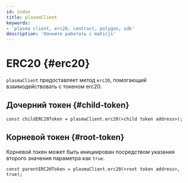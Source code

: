 ```yaml
---
id: index
title: plasmaClient
keywords:
- 'plasma client, erc20, contract, polygon, sdk'
description: 'Начните работать с maticjs'
---
```


# ERC20 {#erc20}

`plasmaClient` предоставляет метод `erc20`, помогающий взаимодействовать с токеном erc20.

## Дочерний токен {#child-token}

```
const childERC20Token = plasmaClient.erc20(<child token address>);
```

## Корневой токен {#root-token}

Корневой токен может быть инициирован посредством указания второго значения параметра как `true`.

```
const parentERC20Token = plasmaClient.erc20(<root token address>, true);
```
